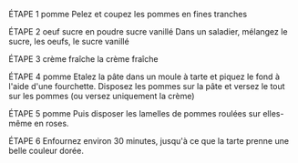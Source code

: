 ÉTAPE 1
pomme
Pelez et coupez les pommes en fines tranches

ÉTAPE 2
oeuf
sucre en poudre
sucre vanillé
Dans un saladier, mélangez le sucre, les oeufs, le sucre vanillé

ÉTAPE 3
crème fraîche
la crème fraîche

ÉTAPE 4
pomme
Etalez la pâte dans un moule à tarte et piquez le fond à l'aide d'une fourchette. Disposez les pommes sur la pâte et versez le tout sur les pommes (ou versez uniquement la crème)

ÉTAPE 5
pomme
Puis disposer les lamelles de pommes roulées sur elles-même en roses.

ÉTAPE 6
Enfournez environ 30 minutes, jusqu'à ce que la tarte prenne une belle couleur dorée.